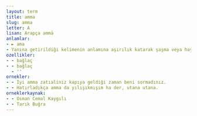 ```yaml
---
layout: term
title: amma
slug: amma
letter: A
lisan: Arapça ammā
anlamlar:
- ► ama
- Yanına getirildiği kelimenin anlamına aşırılık katarak şaşma veya hayranlık anlatan bir söz
ozellikler:
- - bağlaç
- - bağlaç
  - ''
ornekler:
- - İyi amma zatıaliniz kapıya geldiği zaman beni sormadınız.
- - Hatırladıkça amma da yılışıkmışım ha der, utana utana.
orneklerkaynak:
- - Osman Cemal Kaygılı
- - Tarık Buğra
---
```

